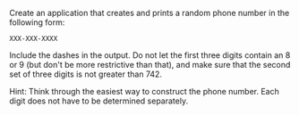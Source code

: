Create an application that creates and prints a random phone number in the following form:

```
XXX-XXX-XXXX
```

Include the dashes in the output. Do not let the first three digits contain an 8 or 9 (but don't be more restrictive than that), and make sure that the second set of three digits is not greater than 742.  

Hint:  Think through the easiest way to construct the phone number.  Each digit does not have to be determined separately. 